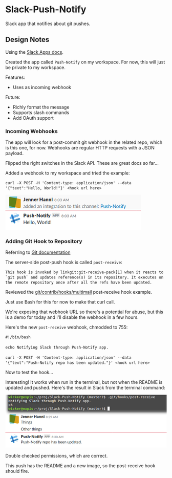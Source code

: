 # Slack-Push-Notify
Slack app that notifies about git pushes.

## Design Notes

Using the [Slack Apps docs](https://api.slack.com/slack-apps).

Created the app called `Push-Notify` on my workspace. For now, this will just be private to my workspace. 

Features: 

- Uses as incoming webhook

Future: 

- Richly format the message
- Supports slash commands
- Add OAuth support

### Incoming Webhooks

The app will look for a post-commit git webhook in the related repo, which is this one, for now. Webhooks are regular HTTP requests with a JSON payload. 

Flipped the right switches in the Slack API. These are great docs so far...

Added a webhook to my workspace and tried the example: 

```
curl -X POST -H 'Content-type: application/json' --data '{"text":"Hello, World!"}' <hook url here>
```

![Hello World webhook screenshot](hello-world-webhook.png)

### Adding Git Hook to Repository

Referring to [Git documentation](https://github.com/git/git/blob/master/Documentation/githooks.txt#L295)

The server-side post-push hook is called `post-receive`:

```
This hook is invoked by linkgit:git-receive-pack[1] when it reacts to `git push` and updates reference(s) in its repository. It executes on the remote repository once after all the refs have been updated.
```

Reviewed the [git/contrib/hooks/multimail](https://github.com/git/git/tree/master/contrib/hooks/multimail) post-receive hook example.

Just use Bash for this for now to make that curl call.

We're exposing that webhook URL so there's a potential for abuse, but this is a demo for today and I'll disable the webhook in a few hours.

Here's the new `post-receive` webhook, chmodded to 755:

```
#!/bin/bash

echo Notifying Slack through Push-Notify app.

curl -X POST -H 'Content-type: application/json' --data '{"text":"Push-Notify repo has been updated."}' <hook url here>
```

Now to test the hook...

Interesting! It works when run in the terminal, but not when the README is updated and pushed. Here's the result in Slack from the terminal command: 

![Post-Receive Webhook from Terminal to Slack](post-receive-webhook.png)

Double checked permissions, which are correct. 

This push has the README and a new image, so the post-receive hook should fire.
